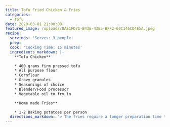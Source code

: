 ```yaml
---
title: Tofu Fried Chicken & Fries
categories:
  - Tofu
date: 2020-03-01 21:00:00
featured_image: /uploads/8AE1FD71-B43E-43E5-BFF2-60C146CD4E5A.jpeg
recipe:
  servings: 'Serves: 3 people'
  prep:
  cook: 'Cooking Time: 15 minutes'
  ingredients_markdown: |-
    **Tofu Chicken**

    * 400 grams firm pressed tofu
    * All purpose flour
    * Cornflour
    * Gravy granules
    * Seasonings of choice
    * Blender/Food processor
    * Vegetable oil to fry in

    **Home made Fries**

    * 1-2 Baking potatoes per person
  directions_markdown: "> The fries require a longer preparation time than the tofu if you're choosing to cook both.\n\n**Fries**\n\n1. Peel each of your potatoes and cut into fry sized pieces\n2. Place each cut fry into a bowl of cold water as you go to stop them from discoloring due to oxidation from the air&nbsp;\n3. Once you've cut up all the potatoes fill up the bowl of fries with more cold water and empty it a few times. The goal here is to rinse off as much starch from the fries as possible.\n4. Place the fries in the fridge in a bowl of clean cold salted water for 2 hours. Starch is the enemy here. The rinsing and the 2 hour soak will remove the bulk of the starch around and inside the chips. **If you skip this step your fries will be bad. All good fries start life as a low starch potato. \U0001F64F**\n5. Drain the fries in a colander or sieve and pat dry\n\n6. &nbsp;Heat oil in a saucepan ready to fry. Add enough oil to cover your fries. If you have a thermometer you want your oil at 180 Celsius. If like me you don't own a thermometer you can place a wooden skewer or wooden spoon into the oil, if little bubbles start to form around the wooden object your oil its hot enough.&nbsp;\n\n7. Fry until golden brown\n\n8. Remove shake off any excess oil and apply liberally with salt and any seasoning of choice.\n\n&nbsp;\n\n**Tofu**\n\n1. Press your tofu. Think its pressed enough? press it some more.\n2. Marinade your tofu a bowl or container of vegan chicken flavoured instant gravy e.g bisto for at least 30 minutes. **This is important** as it gives a chicken flavour and also allows the breading to stick to the tofu, in place of using an egg.\n3. Place tofu in blender with 1-2 tablespoons of cornflour and pulse until tofu has the consistency of a burger patty\n4. In a suitably sized tray add fall purpose flour and your seasonings of choice and combine thoroughly\n5. Form your tofu one piece at a time into whichever shape you desire, in this case strips alternatively this same recipe applies if you want to make chicken tofu burgers, just make them burger shaped.\n6. Coat each shaped piece of tofu in your flour mixture and set each piece aside until you've coated all the pieces.&nbsp;\n7. Heat oil in a saucepan large enough to accommodate several tofu pieces at a time. If you have a thermometer you want your oil at 180 Celsius. If like me you don't own a thermometer you can place a wooden skewer or wooden spoon into the oil, if little bubbles start to form around your wooden object then the oil its hot enough.&nbsp; Alternatively you can drop a small piece of battered tofu in to gauge the temperature. If your oil is too hot your tofu will taste greasy and nasty.&nbsp;\n8. As we're cooking plant based we don't have to worry about the tofu being raw or under cooked so cook your pieces until they are golden, remember your tofu will continue to darken outside of the pan due to the residual heat.\n9. If you want your tofu chicken extra crispy you can do a shorter first fry and then put the pieces back in for a second shorter fry at a slightly higher temperature.\n\n&nbsp;\n\n&nbsp;"
---
```


